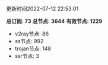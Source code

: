 更新时间2022-07-12 22:53:01

**总订阅: 73**
**总节点: 3644**
**有效节点: 1229**
- v2ray节点: 86
- ss节点: 992
- trojan节点: 148
- ssr节点: 3
